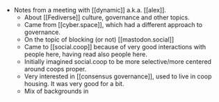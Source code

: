 - Notes from a meeting with [[dynamic]] a.k.a. [[alex]].
    - About [[Fediverse]] culture, governance and other topics.
    - Came from [[cyber.space]], which had a different approach to governance.
    - On the topic of blocking (or not) [[mastodon.social]]
    - Came to [[social.coop]] because of very good interactions with people here, having read also people here.
    - Initially imagined social.coop to be more selective/more centered around coops proper.
    - Very interested in [[consensus governance]], used to live in coop housing. It was very good for a bit.
    - Mix of backgrounds in 